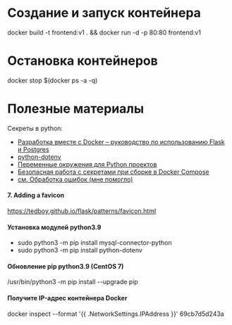 # Создание и запуск контейнера
docker build -t frontend:v1 . && docker run -d -p 80:80 frontend:v1
# Остановка контейнеров
docker stop $(docker ps -a -q)
# Полезные материалы
Секреты в python:
- [Разработка вместе с Docker – руководство по использованию Flask и Postgres](https://falbar.ru/article/razrabotka-vmeste-s-docker-rukovodstvo-po-ispolzovaniyu-flask-i-postgres?)
- [python-dotenv](https://pypi.org/project/python-dotenv/)
- [Переменные окружения для Python проектов](https://habr.com/ru/post/472674/)
- [Безопасная работа с секретами при сборке в Docker Compose](https://habr.com/ru/company/otus/blog/501580/?)
- [см. Обработка ошибок (мне помогло)](https://professorweb.ru/my/javascript/jquery/level3/3_5.php?)
#### 7. Adding a favicon
https://tedboy.github.io/flask/patterns/favicon.html
#### Установка модулей python3.9
- sudo python3 -m pip install mysql-connector-python
- sudo python3 -m pip install python-dotenv
#### Обновление pip python3.9 (CentOS 7)
/usr/bin/python3 -m pip install --upgrade pip
#### Получите IP-адрес контейнера Docker
docker inspect --format '{{ .NetworkSettings.IPAddress }}' 69cb7d5d243a


